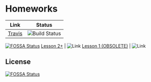 Homeworks
====================

Link | Status
------------|-------------
[Travis](https://travis-ci.org/gvenewour/miscellaneous)  | ![Build Status](https://travis-ci.org/gvenewour/miscellaneous.svg)
[![FOSSA Status](https://app.fossa.io/api/projects/git%2Bgithub.com%2Fgvenewour%2Fmiscellaneous.svg?type=shield)](https://app.fossa.io/projects/git%2Bgithub.com%2Fgvenewour%2Fmiscellaneous?ref=badge_shield)
[Lesson 2+](https://bintray.com/gvenewour/miscellaneous/homeworks?source=watch) | ![Link](https://www.bintray.com/docs/images/bintray_badge_color.png)
[Lesson 1 (OBSOLETE)](https://bintray.com/gvenewour/miscellaneous/helloworld-cli?source=watch) | ![Link](https://www.bintray.com/docs/images/bintray_badge_greyscale.png)

## License
[![FOSSA Status](https://app.fossa.io/api/projects/git%2Bgithub.com%2Fgvenewour%2Fmiscellaneous.svg?type=large)](https://app.fossa.io/projects/git%2Bgithub.com%2Fgvenewour%2Fmiscellaneous?ref=badge_large)